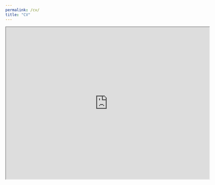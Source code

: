 ```yaml
---
permalink: /cv/
title: "CV"
---
```

  <iframe src="https://drive.google.com/file/d/1vQaJNz03IrhFuv83BMS1bwwTPm2i3oE6/preview" width="640" height="480" allow="autoplay"></iframe>
